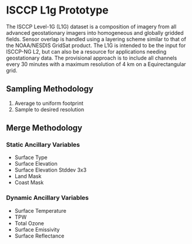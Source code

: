 # ISCCP L1g Prototype

The ISCCP Level-1G (L1G) dataset is a composition of imagery from all advanced geostationary imagers into homogeneous and globally gridded fields.
Sensor overlap is handled using a layering scheme similar to that of the NOAA/NESDIS GridSat product.
The L1G is intended to be the input for ISCCP-NG L2, but can also be a resource for applications needing geostationary data.
The provisional approach is to include all channels every 30 minutes with a maximum resolution of 4 km on a Equirectangular grid.


## Sampling Methodology

1. Average to uniform footprint
2. Sample to desired resolution


## Merge Methodology

### Static Ancillary Variables

* Surface Type
* Surface Elevation
* Surface Elevation Stddev 3x3
* Land Mask
* Coast Mask

### Dynamic Ancillary Variables

* Surface Temperature
* TPW
* Total Ozone
* Surface Emissivity
* Surface Reflectance

